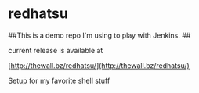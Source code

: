 # redhatsu

##This is a demo repo I'm using to play with Jenkins. ##

current release is available at 

[http://thewall.bz/redhatsu/](http://thewall.bz/redhatsu/)

Setup for my favorite shell stuff

